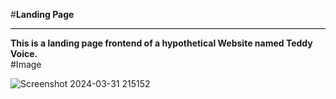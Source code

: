 #<b>Landing Page</b><br>
<hr style="height:1px;border-width:0;background-color:black">
<b>This is a landing page frontend of a hypothetical Website named Teddy Voice.</b>

<br>
#Image <br>

![Screenshot 2024-03-31 215152](https://github.com/SHRISTI-125/Teddy_Voice/assets/136554443/67abfc8d-00a4-4a3e-aef9-c2d23641f26f)
